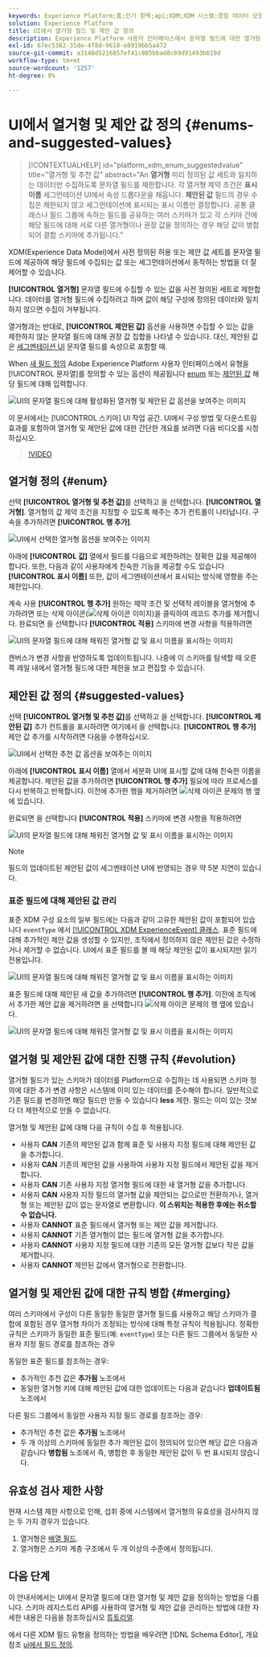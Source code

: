 ```yaml
---
keywords: Experience Platform;홈;인기 항목;api;XDM;XDM 시스템;경험 데이터 모델;데이터 모델;ui;작업 공간;열거형;필드;
solution: Experience Platform
title: UI에서 열거형 필드 및 제안 값 정의
description: Experience Platform 사용자 인터페이스에서 문자열 필드에 대한 열거형 및 제안 값을 정의하는 방법을 알아봅니다.
exl-id: 67ec5382-31de-4f8d-9618-e8919bb5a472
source-git-commit: a3140d5216857ef41c885bbad8c69d91493b619d
workflow-type: tm+mt
source-wordcount: '1257'
ht-degree: 0%

---
```


# UI에서 열거형 및 제안 값 정의 {#enums-and-suggested-values}

>[!CONTEXTUALHELP]
>id="platform_xdm_enum_suggestedvalue"
>title="열거형 및 추천 값"
>abstract="An **열거형** 미리 정의된 값 세트와 일치하는 데이터만 수집하도록 문자열 필드를 제한합니다. 각 열거형 제약 조건은 **표시 이름** 세그먼테이션 UI에서 속성 드롭다운을 채웁니다. **제안된 값** 필드의 경우 수집은 제한되지 않고 세그먼테이션에 표시되는 표시 이름만 결정합니다. 공통 클래스나 필드 그룹에 속하는 필드를 공유하는 여러 스키마가 있고 각 스키마 간에 해당 필드에 대해 서로 다른 열거형이나 권장 값을 정의하는 경우 해당 값이 병합되어 결합 스키마에 추가됩니다."

XDM(Experience Data Model)에서 사전 정의된 허용 또는 제안 값 세트를 문자열 필드에 제공하여 해당 필드에 수집되는 값 또는 세그먼테이션에서 동작하는 방법을 더 잘 제어할 수 있습니다.

**[!UICONTROL 열거형]** 문자열 필드에 수집할 수 있는 값을 사전 정의된 세트로 제한합니다. 데이터를 열거형 필드에 수집하려고 하며 값이 해당 구성에 정의된 데이터와 일치하지 않으면 수집이 거부됩니다.

열거형과는 반대로, **[!UICONTROL 제안된 값]** 옵션을 사용하면 수집할 수 있는 값을 제한하지 않는 문자열 필드에 대해 권장 값 집합을 나타낼 수 있습니다. 대신, 제안된 값은 [세그멘테이션 UI](../../../segmentation/ui/overview.md) 문자열 필드를 속성으로 포함할 때.

When [새 필드 정의](./overview.md#define) Adobe Experience Platform 사용자 인터페이스에서 유형을 [!UICONTROL 문자열]를 정의할 수 있는 옵션이 제공됩니다 [enum](#enum) 또는 [제안된 값](#suggested-values) 해당 필드에 대해 입력합니다.

![UI의 문자열 필드에 대해 활성화된 열거형 및 제안된 값 옵션을 보여주는 이미지](../../images/ui/fields/enum/enum-options-selected.png)

이 문서에서는 [!UICONTROL 스키마] UI 작업 공간. UI에서 구성 방법 및 다운스트림 효과를 포함하여 열거형 및 제안된 값에 대한 간단한 개요를 보려면 다음 비디오를 시청하십시오.

>[!VIDEO](https://video.tv.adobe.com/v/3409501/?quality=12&learn=on)

## 열거형 정의 {#enum}

선택 **[!UICONTROL 열거형 및 추천 값]**&#x200B;를 선택하고 을 선택합니다. **[!UICONTROL 열거형]**. 열거형의 값 제약 조건을 지정할 수 있도록 해주는 추가 컨트롤이 나타납니다. 구속을 추가하려면 **[!UICONTROL 행 추가]**.

![UI에서 선택한 열거형 옵션을 보여주는 이미지](../../images/ui/fields/enum/enum-add-row.png)

아래에 **[!UICONTROL 값]** 열에서 필드를 다음으로 제한하려는 정확한 값을 제공해야 합니다. 또한, 다음과 같이 사용자에게 친숙한 기능을 제공할 수도 있습니다 **[!UICONTROL 표시 이름]** 또한, 값이 세그멘테이션에서 표시되는 방식에 영향을 주는 제한입니다.

계속 사용 **[!UICONTROL 행 추가]** 원하는 제약 조건 및 선택적 레이블을 열거형에 추가하려면 또는 삭제 아이콘(![삭제 아이콘 이미지](../../images/ui/fields/enum/remove-icon.png))을 클릭하여 레코드 추가를 제거합니다. 완료되면 을 선택합니다 **[!UICONTROL 적용]** 스키마에 변경 사항을 적용하려면

![UI의 문자열 필드에 대해 채워진 열거형 값 및 표시 이름을 표시하는 이미지](../../images/ui/fields/enum/enum-confirm.png)

캔버스가 변경 사항을 반영하도록 업데이트됩니다. 나중에 이 스키마를 탐색할 때 오른쪽 레일 내에서 열거형 필드에 대한 제한을 보고 편집할 수 있습니다.

## 제안된 값 정의 {#suggested-values}

선택 **[!UICONTROL 열거형 및 추천 값]**&#x200B;를 선택하고 을 선택합니다. **[!UICONTROL 제안된 값]** 추가 컨트롤을 표시하려면 여기에서 을 선택합니다. **[!UICONTROL 행 추가]** 제안 값 추가를 시작하려면 다음을 수행하십시오.

![UI에서 선택한 추천 값 옵션을 보여주는 이미지](../../images/ui/fields/enum/suggested-add-row.png)

아래에 **[!UICONTROL 표시 이름]** 열에서 세분화 UI에 표시할 값에 대해 친숙한 이름을 제공합니다. 제안된 값을 추가하려면 **[!UICONTROL 행 추가]** 필요에 따라 프로세스를 다시 반복하고 반복합니다. 이전에 추가한 행을 제거하려면 ![삭제 아이콘](../../images/ui/fields/enum/remove-icon.png) 문제의 행 옆에 있습니다.

완료되면 을 선택합니다 **[!UICONTROL 적용]** 스키마에 변경 사항을 적용하려면

![UI의 문자열 필드에 대해 채워진 열거형 값 및 표시 이름을 표시하는 이미지](../../images/ui/fields/enum/suggested-confirm.png)

>[!NOTE]
>
>필드의 업데이트된 제안된 값이 세그멘테이션 UI에 반영되는 경우 약 5분 지연이 있습니다.

### 표준 필드에 대해 제안된 값 관리

표준 XDM 구성 요소의 일부 필드에는 다음과 같이 고유한 제안된 값이 포함되어 있습니다 `eventType` 에서 [[!UICONTROL XDM ExperienceEvent] 클래스](../../classes/experienceevent.md). 표준 필드에 대해 추가적인 제안 값을 생성할 수 있지만, 조직에서 정의하지 않은 제안된 값은 수정하거나 제거할 수 없습니다. UI에서 표준 필드를 볼 때 해당 제안된 값이 표시되지만 읽기 전용입니다.

![UI의 문자열 필드에 대해 채워진 열거형 값 및 표시 이름을 표시하는 이미지](../../images/ui/fields/enum/suggested-standard.png)

표준 필드에 대해 제안된 새 값을 추가하려면 **[!UICONTROL 행 추가]**. 이전에 조직에서 추가한 제안 값을 제거하려면 을 선택합니다 ![삭제 아이콘](../../images/ui/fields/enum/remove-icon.png) 문제의 행 옆에 있습니다.

![UI의 문자열 필드에 대해 채워진 열거형 값 및 표시 이름을 표시하는 이미지](../../images/ui/fields/enum/suggested-standard-add.png)

<!-- ### Removing suggested values for standard fields

Only suggested values that you define can be removed from a standard field. Existing suggested values can be disabled so that they no longer appear in the segmentation dropdown, but they cannot be removed outright.

For example, consider a profile schema where the a suggested value for the standard `person.gender` field is disabled:

![Image showing the enum values and display names filled out for the string field in the UI](../../images/ui/fields/enum/standard-enum-disabled.png)

In this example, the display name "[!UICONTROL Non-specific]" is now disabled from being shown in the segmentation dropdown list. However, the value `non_specific` is still part of the list of enumerated fields and is therefore still allowed on ingestion. In other words, you cannot disable the actual enum value for the standard field as it would go against the principle of only allowing changes that make a field less restrictive.

See the [section below](#evolution) for more information on the rules for updating enums and suggested values for existing schema fields. -->

## 열거형 및 제안된 값에 대한 진행 규칙 {#evolution}

열거형 필드가 있는 스키마가 데이터를 Platform으로 수집하는 데 사용되면 스키마 정의에 대한 추가 변경 사항은 시스템에 이미 있는 데이터를 준수해야 합니다. 일반적으로 기존 필드를 변경하면 해당 필드만 만들 수 있습니다 **less** 제한. 필드는 이미 있는 것보다 더 제한적으로 만들 수 없습니다.

열거형 및 제안된 값에 대해 다음 규칙이 수집 후 적용됩니다.

* 사용자 **CAN** 기존의 제안된 값과 함께 표준 및 사용자 지정 필드에 대해 제안된 값을 추가합니다.
* 사용자 **CAN** 기존의 제안된 값을 사용하여 사용자 지정 필드에서 제안된 값을 제거합니다.
* 사용자 **CAN** 기존 사용자 지정 열거형 필드에 대한 새 열거형 값을 추가합니다.
* 사용자 **CAN** 사용자 지정 필드의 열거형 값을 제안되는 값으로만 전환하거나, 열거형 또는 제안된 값이 없는 문자열로 변환합니다. **이 스위치는 적용한 후에는 취소할 수 없습니다.**
* 사용자 **CANNOT** 표준 필드에서 열거형 또는 제안 값을 제거합니다.
* 사용자 **CANNOT** 기존 열거형이 없는 필드에 열거형 값을 추가합니다.
* 사용자 **CANNOT** 사용자 지정 필드에 대한 기존의 모든 열거형 값보다 작은 값을 제거합니다.
* 사용자 **CANNOT** 제안된 값에서 열거형으로 전환합니다.

## 열거형 및 제안된 값에 대한 규칙 병합 {#merging}

여러 스키마에서 구성이 다른 동일한 동일한 열거형 필드를 사용하고 해당 스키마가 결합에 포함된 경우 열거형 차이가 조정되는 방식에 대해 특정 규칙이 적용됩니다. 정확한 규칙은 스키마가 동일한 표준 필드(예: `eventType`) 또는 다른 필드 그룹에서 동일한 사용자 지정 필드 경로를 참조하는 경우

동일한 표준 필드를 참조하는 경우:

* 추가적인 추천 값은 **추가됨** 노조에서
* 동일한 열거형 키에 대해 제안된 값에 대한 업데이트는 다음과 같습니다 **업데이트됨** 노조에서

다른 필드 그룹에서 동일한 사용자 지정 필드 경로를 참조하는 경우:

* 추가적인 추천 값은 **추가됨** 노조에서
* 두 개 이상의 스키마에 동일한 추가 제안된 값이 정의되어 있으면 해당 값은 다음과 같습니다 **병합됨** 노조에서 즉, 병합한 후 동일한 제안된 값이 두 번 표시되지 않습니다.

## 유효성 검사 제한 사항

현재 시스템 제한 사항으로 인해, 섭취 중에 시스템에서 열거형의 유효성을 검사하지 않는 두 가지 경우가 있습니다.

1. 열거형은 [배열 필드](./array.md).
1. 열거형은 스키마 계층 구조에서 두 개 이상의 수준에서 정의됩니다.

## 다음 단계

이 안내서에서는 UI에서 문자열 필드에 대한 열거형 및 제안 값을 정의하는 방법을 다룹니다. 스키마 레지스트리 API를 사용하여 열거형 및 제안 값을 관리하는 방법에 대한 자세한 내용은 다음을 참조하십시오 [튜토리얼](../../tutorials/suggested-values.md).

에서 다른 XDM 필드 유형을 정의하는 방법을 배우려면 [!DNL Schema Editor], 개요 참조 [ui에서 필드 정의](./overview.md#special).
